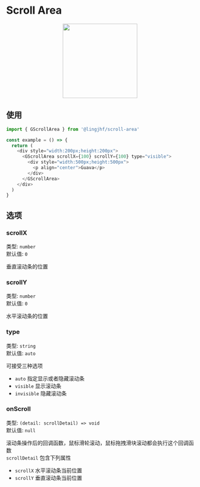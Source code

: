 # Scroll Area

<p align="center">
<img src="https://raw.githubusercontent.com/lingjhf/guava/master/images/scrollArea/scrollArea.png" style="width:200px;" />
</p>

## 使用

```js
import { GScrollArea } from '@lingjhf/scroll-area'

const example = () => {
  return (
    <div style="width:200px;height:200px">
      <GScrollArea scrollX={100} scrollY={100} type="visible">
        <div style="width:500px;height:500px">
          <p align="center">Guava</p>
        </div>
      </GScrollArea>
    </div>
  )
}

 ```

## 选项

### scrollX

类型: `number`<br>
默认值: `0`

垂直滚动条的位置

### scrollY

类型: `number`<br>
默认值: `0`

水平滚动条的位置

### type

类型: `string`<br>
默认值: `auto`

可接受三种选项

- `auto`      指定显示或者隐藏滚动条
- `visible`   显示滚动条
- `invisible` 隐藏滚动条

### onScroll

类型: `(detail: scrollDetail) => void`<br>
默认值: `null`

滚动条操作后的回调函数，鼠标滑轮滚动，鼠标拖拽滑块滚动都会执行这个回调函数<br>
`scrollDetail` 包含下列属性

- `scrollX` 水平滚动条当前位置
- `scrollY` 垂直滚动条当前位置
